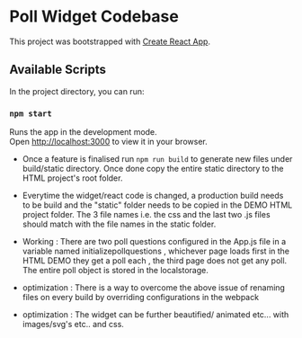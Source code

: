 # Poll Widget Codebase

This project was bootstrapped with [Create React App](https://github.com/facebook/create-react-app).

## Available Scripts

In the project directory, you can run:

### `npm start`

Runs the app in the development mode.\
Open [http://localhost:3000](http://localhost:3000) to view it in your browser.


* Once a feature is finalised run `npm run build` to generate new files under build/static directory. Once done copy the entire static directory to the HTML project's root folder. 

* Everytime the widget/react code is changed, a production build needs to be build and the "static" folder needs to be copied in the DEMO HTML project folder. The 3 file names i.e. the css and the last two .js files should match with the file names in the static folder.

* Working : There are two poll questions configured in the App.js file in a variable named initializepollquestions , whichever page loads first in the HTML DEMO they get a poll each , the third page does not get any poll. The entire poll object is stored in the localstorage.

* optimization :  There is a way to overcome the above issue of renaming files on every build by overriding configurations in the webpack 

* optimization : The widget can be further beautified/ animated etc... with images/svg's etc.. and css.